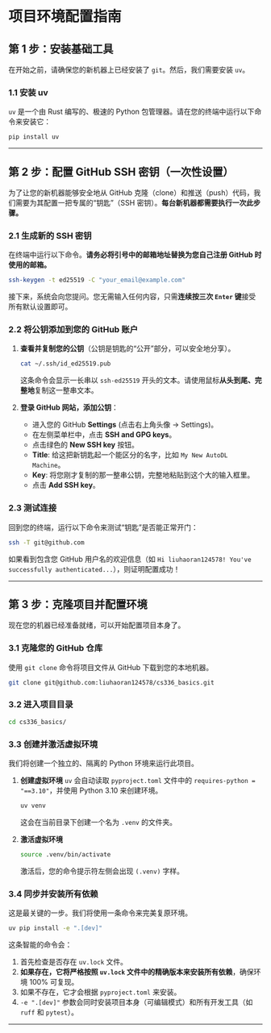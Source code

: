 # 项目环境配置指南 

## 第 1 步：安装基础工具

在开始之前，请确保您的新机器上已经安装了 `git`。然后，我们需要安装 `uv`。

### 1.1 安装 uv

`uv` 是一个由 Rust 编写的、极速的 Python 包管理器。请在您的终端中运行以下命令来安装它：

```bash
pip install uv
```
---

## 第 2 步：配置 GitHub SSH 密钥（一次性设置）

为了让您的新机器能够安全地从 GitHub 克隆（clone）和推送（push）代码，我们需要为其配置一把专属的“钥匙”（SSH 密钥）。**每台新机器都需要执行一次此步骤。**

### 2.1 生成新的 SSH 密钥

在终端中运行以下命令。**请务必将引号中的邮箱地址替换为您自己注册 GitHub 时使用的邮箱。**

```bash
ssh-keygen -t ed25519 -C "your_email@example.com"
```

接下来，系统会向您提问。您无需输入任何内容，只需**连续按三次 `Enter` 键**接受所有默认设置即可。

### 2.2 将公钥添加到您的 GitHub 账户

1.  **查看并复制您的公钥**（公钥是钥匙的“公开”部分，可以安全地分享）。

    ```bash
    cat ~/.ssh/id_ed25519.pub
    ```
    这条命令会显示一长串以 `ssh-ed25519` 开头的文本。请使用鼠标**从头到尾、完整地**复制这一整串文本。

2.  **登录 GitHub 网站，添加公钥**：
    *   进入您的 GitHub **Settings** (点击右上角头像 -> Settings)。
    *   在左侧菜单栏中，点击 **SSH and GPG keys**。
    *   点击绿色的 **New SSH key** 按钮。
    *   **Title**: 给这把新钥匙起一个能区分的名字，比如 `My New AutoDL Machine`。
    *   **Key**: 将您刚才复制的那一整串公钥，完整地粘贴到这个大的输入框里。
    *   点击 **Add SSH key**。

### 2.3 测试连接

回到您的终端，运行以下命令来测试“钥匙”是否能正常开门：

```bash
ssh -T git@github.com
```

如果看到包含您 GitHub 用户名的欢迎信息（如 `Hi liuhaoran124578! You've successfully authenticated...`），则证明配置成功！

---

## 第 3 步：克隆项目并配置环境

现在您的机器已经准备就绪，可以开始配置项目本身了。

### 3.1 克隆您的 GitHub 仓库

使用 `git clone` 命令将项目文件从 GitHub 下载到您的本地机器。

```bash
git clone git@github.com:liuhaoran124578/cs336_basics.git
```

### 3.2 进入项目目录

```bash
cd cs336_basics/
```

### 3.3 创建并激活虚拟环境

我们将创建一个独立的、隔离的 Python 环境来运行此项目。

1.  **创建虚拟环境**
    `uv` 会自动读取 `pyproject.toml` 文件中的 `requires-python = "==3.10"`，并使用 Python 3.10 来创建环境。

    ```bash
    uv venv
    ```
    这会在当前目录下创建一个名为 `.venv` 的文件夹。

2.  **激活虚拟环境**
    ```bash
    source .venv/bin/activate
    ```
    激活后，您的命令提示符左侧会出现 `(.venv)` 字样。

### 3.4 同步并安装所有依赖

这是最关键的一步。我们将使用一条命令来完美复原环境。

```bash
uv pip install -e ".[dev]"
```

这条智能的命令会：
1.  首先检查是否存在 `uv.lock` 文件。
2.  **如果存在，它将严格按照 `uv.lock` 文件中的精确版本来安装所有依赖**，确保环境 100% 可复现。
3.  如果不存在，它才会根据 `pyproject.toml` 来安装。
4.  `-e ".[dev]"` 参数会同时安装项目本身（可编辑模式）和所有开发工具（如 `ruff` 和 `pytest`）。

---
